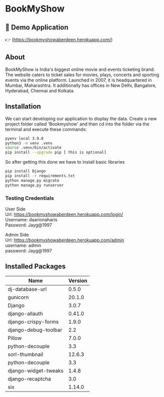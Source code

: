 
# BookMyShow

## :rocket: Demo Application
:point_right: (https://bookmyshowaberdeen.herokuapp.com/) <br>


## About
BookMyShow is India's biggest online movie and events ticketing brand. The website caters to ticket sales for movies, plays, concerts and sporting events via the online platform. Launched in 2007, it is headquartered in Mumbai, Maharashtra. It additionally has offices in New Delhi, Bangalore, Hyderabad, Chennai and Kolkata.

## Installation

We can start developing our application to display the data. Create a new project folder called 'Bookmyshow' and then cd into the folder via the terminal and execute these commands:

```bash
pyenv local 3.9.0 
python3 -m venv .venv
source .venv/bin/activate 
pip install --upgrade pip [ this is optional]
```

So after getting this done we have to install basic libraries

```bash
pip install Django
pip install -r requirements.txt
python manage.py migrate
python manage.py runserver 
```

### Testing Credentials
User Side <br>
Url: https://bookmyshowaberdeen.herokuapp.com/login/ <br>
Username: daarionaharis <br>
Password: Jayg@1997 <br>

Admin Side <br>
Url: https://bookmyshowaberdeen.herokuapp.com/admin <br>
username: admin <br>
password: Jayg@1997 <br>

## Installed Packages

| Name | Version |  
| ----------- | ----------- |
|dj-database-url|0.5.0|
|gunicorn|20.1.0
|Django|3.0.7|
|django-allauth|0.41.0|
|django-crispy-forms|1.9.0|
|django-debug-toolbar|2.2|
|Pillow|7.0.0|
|python-decouple|3.3|
|sorl-thumbnail|12.6.3|
|python-decouple|3.3|
|django-widget-tweaks|1.4.8|
|django-recaptcha|3.0|
|six|1.14.0|
